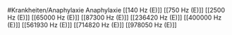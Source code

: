 #Krankheiten/Anaphylaxie
Anaphylaxie
[[140 Hz (E)]]
[[750 Hz (E)]]
[[2500 Hz (E)]]
[[65000 Hz (E)]]
[[87300 Hz (E)]]
[[236420 Hz (E)]]
[[400000 Hz (E)]]
[[561930 Hz (E)]]
[[714820 Hz (E)]]
[[978050 Hz (E)]]